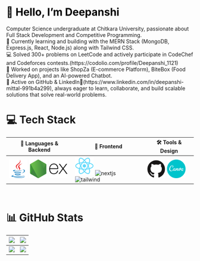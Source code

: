<h1 style="color:black;">👋 <b>Hello, I’m Deepanshi</b></h1> Computer Science undergraduate at Chitkara University, passionate about Full Stack Development and Competitive Programming.<br />
🌱 Currently learning and building with the MERN Stack (MongoDB, Express.js, React, Node.js) along with Tailwind CSS.<br />
💻 Solved 300+ problems on LeetCode and actively participate in CodeChef and Codeforces contests.(https://codolio.com/profile/Deepanshi_1121)<br />
🚀 Worked on projects like ShopZa (E-commerce Platform), BiteBox (Food Delivery App), and an AI-powered Chatbot.<br />
🔗 Active on GitHub & LinkedIn💼(https://www.linkedin.com/in/deepanshi-mittal-991b4a299), always eager to learn, collaborate, and build scalable solutions that solve real-world problems.
<br />

# 💻 Tech Stack  
| 🚀 Languages & Backend | 🎨 Frontend | 🛠 Tools & Design |
|------------------------|-------------|------------------|
| <img src="https://raw.githubusercontent.com/devicons/devicon/master/icons/java/java-original.svg" alt="java" width="50" height="50"/> <img src="https://raw.githubusercontent.com/devicons/devicon/master/icons/nodejs/nodejs-original.svg" alt="nodejs" width="50" height="50"/> <img src="https://raw.githubusercontent.com/devicons/devicon/master/icons/express/express-original.svg" alt="express" width="50" height="50"/> | <img src="https://raw.githubusercontent.com/devicons/devicon/master/icons/react/react-original.svg" alt="react" width="50" height="50"/> <img src="https://cdn.worldvectorlogo.com/logos/nextjs-2.svg" alt="nextjs" width="50" height="50"/> <img src="https://www.vectorlogo.zone/logos/tailwindcss/tailwindcss-icon.svg" alt="tailwind" width="50" height="50"/> | <img src="https://raw.githubusercontent.com/devicons/devicon/master/icons/github/github-original.svg" alt="github" width="50" height="50"/> <img src="https://raw.githubusercontent.com/devicons/devicon/master/icons/canva/canva-original.svg" alt="canva" width="50" height="50"/> |
<br />

# 📊 GitHub Stats  

| ![](https://github-readme-stats.vercel.app/api?username=Deepanshimittal11&theme=tokyonight&hide_border=false&include_all_commits=true&count_private=true) | ![](https://github-readme-stats.vercel.app/api/top-langs/?username=Deepanshimittal11&theme=tokyonight&hide_border=false&include_all_commits=true&count_private=true&layout=compact) |
|-----------------------------------------------------------------------------------------------------------------------------------------------------------|-----------------------------------------------------------------------------------------------------------------------------------------------------------------|
| ![](https://streak-stats.demolab.com?user=Deepanshimittal11&theme=tokyonight&hide_border=false) | ![](https://github-profile-summary-cards.vercel.app/api/cards/profile-details?username=Deepanshimittal11&theme=tokyonight) |

